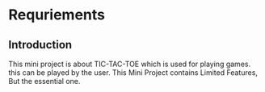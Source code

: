 # Requriements
## Introduction
  This mini project is about  TIC-TAC-TOE which is used for playing games. this can be played by the user. This Mini Project contains Limited Features, But the essential one. 

